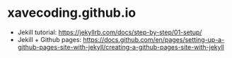 # xavecoding.github.io

- Jekill tutorial: https://jekyllrb.com/docs/step-by-step/01-setup/
- Jekill + Github pages: https://docs.github.com/en/pages/setting-up-a-github-pages-site-with-jekyll/creating-a-github-pages-site-with-jekyll
